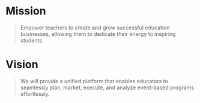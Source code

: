 # Mission

> Empower teachers to create and grow successful education businesses, allowing them to dedicate their energy to inspiring students.

# Vision

> We will provide a unified platform that enables educators to seamlessly plan, market, execute, and analyze event-based programs effortlessly.
